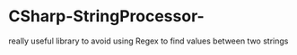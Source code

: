 # CSharp-StringProcessor-
really useful library to avoid using Regex to find values between two strings

